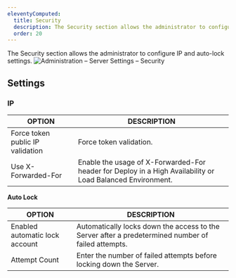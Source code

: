 ```yaml
---
eleventyComputed:
  title: Security
  description: The Security section allows the administrator to configure IP and auto-lock settings.
  order: 20
---
```

The Security section allows the administrator to configure IP and auto-lock settings.
![Administration – Server Settings – Security](https://cdnweb.devolutions.net/docs/DVLS6037_2024_1.png)

## Settings

### IP

| OPTION              | DESCRIPTION                                                                                       |
|---------------------|---------------------------------------------------------------------------------------------------|
| Force token public IP validation  | Force token validation.                           |
| Use X-Forwarded-For | Enable the usage of X-Forwarded-For header for Deploy in a High Availability or Load Balanced Environment. |

**Auto Lock**

| OPTION          | DESCRIPTION                                                                                     |
|-----------------|-------------------------------------------------------------------------------------------------|
| Enabled automatic lock account | Automatically locks down the access to the Server after a predetermined number of failed attempts. |
| Attempt Count    | Enter the number of failed attempts before locking down the Server.                            |

